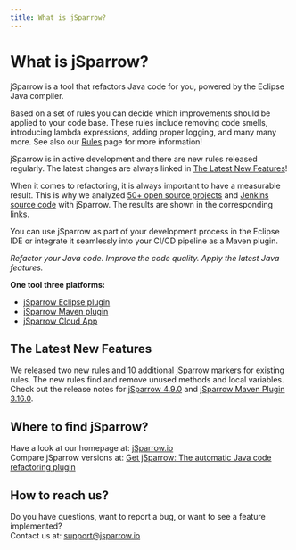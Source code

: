 ```yaml
---
title: What is jSparrow?
---
```


# What is jSparrow?

jSparrow is a tool that refactors Java code for you, powered by the Eclipse Java compiler.

Based on a set of rules you can decide which improvements should be applied to your code base. These rules include removing code smells, introducing lambda expressions, adding proper logging, and many many more. See also our [Rules](/rules/) page for more information!

jSparrow is in active development and there are new rules released regularly. The latest changes are always linked in [The Latest New Features](#the-latest-new-features)!

When it comes to refactoring, it is always important to have a measurable result. This is why we analyzed [50+ open source projects](github/statistics.html) and [Jenkins source code](/github/jenkins-statistics.html?p=jenkins-core) with jSparrow. The results are shown in the corresponding links.

You can use jSparrow as part of your development process in the Eclipse IDE or integrate it seamlessly into your CI/CD pipeline as a Maven plugin.

*Refactor your Java code.*
*Improve the code quality.*
*Apply the latest Java features.*

**One tool three platforms:**

* [jSparrow Eclipse plugin](eclipse/getting-started.html)
* [jSparrow Maven plugin](maven/getting-started.html)
* [jSparrow Cloud App](cloud/getting-started.html)

## The Latest New Features

We released two new rules and 10 additional jSparrow markers for existing rules. 
The new rules find and remove unused methods and local variables.
Check out the release notes for [jSparrow 4.9.0](/eclipse/release-notes.html#_4-9-0) and [jSparrow Maven Plugin 3.16.0](/maven/release-notes.html#_3-16-0).

## Where to find jSparrow?

Have a look at our homepage at: [jSparrow.io](https://jsparrow.io)  
Compare jSparrow versions at: [Get jSparrow: The automatic Java code refactoring plugin](https://jsparrow.io/get-jsparrow/)

## How to reach us?

Do you have questions, want to report a bug, or want to see a feature implemented?  
Contact us at: [support@jsparrow.io](mailto:support@jsparrow.io)

